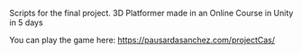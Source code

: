 Scripts for the final project. 3D Platformer made in an Online Course in Unity in 5 days

You can play the game here: https://pausardasanchez.com/projectCas/
